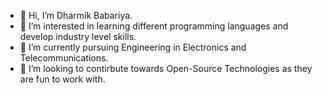 - 👋 Hi, I’m Dharmik Babariya.
- 👀 I’m interested in learning different programming languages and develop industry level skills.
- 🌱 I’m currently pursuing Engineering in Electronics and Telecommunications.
- 💞️ I’m looking to contirbute towards Open-Source Technologies as they are fun to work with.




<!---
justdharmik/justdharmik is a ✨ special ✨ repository because its `README.md` (this file) appears on your GitHub profile.
You can click the Preview link to take a look at your changes.
--->
